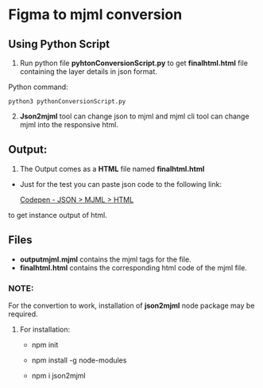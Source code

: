 # Figma to mjml conversion
## Using Python Script

1. Run python file **pyhtonConversionScript.py** to get **finalhtml.html** file containing the layer details in json format.
        
Python command:

	python3 pythonConversionScript.py
    
2. **Json2mjml** tool can change json to mjml and mjml cli tool can change mjml into the responsive html. 

## Output:

1. The Output comes as a **HTML** file named **finalhtml.html**

* Just for the test you can paste json code to the following link:
  
  [Codepen - JSON > MJML > HTML](https://codepen.io/briancsinger/pen/rpYxRJ) 

to get instance output of html.


## Files
* **outputmjml.mjml** contains the mjml tags for the file.
* **finalhtml.html** contains the corresponding html code of the mjml file.


### NOTE:
For the convertion to work, installation of **json2mjml** node package may be required.
1. For installation:

	* npm init
	
	* npm install -g node-modules
	
	* npm i json2mjml
